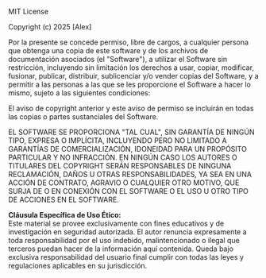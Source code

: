 
MIT License

Copyright (c) 2025 [Alex]

Por la presente se concede permiso, libre de cargos, a cualquier persona que obtenga una copia
de este software y de los archivos de documentación asociados (el "Software"), a utilizar
el Software sin restricción, incluyendo sin limitación los derechos a usar, copiar, modificar,
fusionar, publicar, distribuir, sublicenciar y/o vender copias del Software, y a permitir
a las personas a las que se les proporcione el Software a hacer lo mismo, sujeto a las
siguientes condiciones:

El aviso de copyright anterior y este aviso de permiso se incluirán en todas las copias
o partes sustanciales del Software.

EL SOFTWARE SE PROPORCIONA "TAL CUAL", SIN GARANTÍA DE NINGÚN TIPO, EXPRESA O IMPLÍCITA,
INCLUYENDO PERO NO LIMITADO A GARANTÍAS DE COMERCIALIZACIÓN, IDONEIDAD PARA UN PROPÓSITO
PARTICULAR Y NO INFRACCIÓN. EN NINGÚN CASO LOS AUTORES O TITULARES DEL COPYRIGHT SERÁN
RESPONSABLES DE NINGUNA RECLAMACIÓN, DAÑOS U OTRAS RESPONSABILIDADES, YA SEA EN UNA ACCIÓN
DE CONTRATO, AGRAVIO O CUALQUIER OTRO MOTIVO, QUE SURJA DE O EN CONEXIÓN CON EL SOFTWARE
O EL USO U OTRO TIPO DE ACCIONES EN EL SOFTWARE.

**Cláusula Específica de Uso Ético:**  
Este material se provee exclusivamente con fines educativos y de investigación en seguridad autorizada. 
El autor renuncia expresamente a toda responsabilidad por el uso indebido, malintencionado o ilegal 
que terceros puedan hacer de la información aquí contenida. Queda bajo exclusiva responsabilidad 
del usuario final cumplir con todas las leyes y regulaciones aplicables en su jurisdicción.